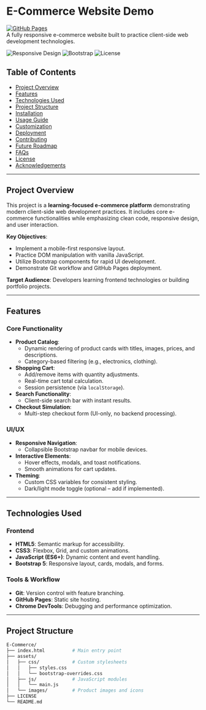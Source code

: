 # E-Commerce Website Demo

[![GitHub Pages](https://img.shields.io/badge/GitHub%20Pages-Live%20Demo-brightgreen)](https://hosamayoub.github.io/E-Commerce/)  
A fully responsive e-commerce website built to practice client-side web development technologies.

![Responsive Design](https://img.shields.io/badge/Responsive-Yes-success) ![Bootstrap](https://img.shields.io/badge/Bootstrap-5.3.2-purple) ![License](https://img.shields.io/badge/License-MIT-blue)

## Table of Contents

- [Project Overview](#project-overview)
- [Features](#features)
- [Technologies Used](#technologies-used)
- [Project Structure](#project-structure)
- [Installation](#installation)
- [Usage Guide](#usage-guide)
- [Customization](#customization)
- [Deployment](#deployment)
- [Contributing](#contributing)
- [Future Roadmap](#future-roadmap)
- [FAQs](#faqs)
- [License](#license)
- [Acknowledgements](#acknowledgements)

---

## Project Overview

This project is a **learning-focused e-commerce platform** demonstrating modern client-side web development practices. It includes core e-commerce functionalities while emphasizing clean code, responsive design, and user interaction.

**Key Objectives**:

- Implement a mobile-first responsive layout.
- Practice DOM manipulation with vanilla JavaScript.
- Utilize Bootstrap components for rapid UI development.
- Demonstrate Git workflow and GitHub Pages deployment.

**Target Audience**: Developers learning frontend technologies or building portfolio projects.

---

## Features

### Core Functionality

- **Product Catalog**:
  - Dynamic rendering of product cards with titles, images, prices, and descriptions.
  - Category-based filtering (e.g., electronics, clothing).
- **Shopping Cart**:
  - Add/remove items with quantity adjustments.
  - Real-time cart total calculation.
  - Session persistence (via `localStorage`).
- **Search Functionality**:
  - Client-side search bar with instant results.
- **Checkout Simulation**:
  - Multi-step checkout form (UI-only, no backend processing).

### UI/UX

- **Responsive Navigation**:
  - Collapsible Bootstrap navbar for mobile devices.
- **Interactive Elements**:
  - Hover effects, modals, and toast notifications.
  - Smooth animations for cart updates.
- **Theming**:
  - Custom CSS variables for consistent styling.
  - Dark/light mode toggle (optional – add if implemented).

---

## Technologies Used

### Frontend

- **HTML5**: Semantic markup for accessibility.
- **CSS3**: Flexbox, Grid, and custom animations.
- **JavaScript (ES6+)**: Dynamic content and event handling.
- **Bootstrap 5**: Responsive layout, cards, modals, and forms.

### Tools & Workflow

- **Git**: Version control with feature branching.
- **GitHub Pages**: Static site hosting.
- **Chrome DevTools**: Debugging and performance optimization.

---

## Project Structure

```bash
E-Commerce/
├── index.html          # Main entry point
├── assets/
│   ├── css/            # Custom stylesheets
│   │   ├── styles.css
│   │   └── bootstrap-overrides.css
│   ├── js/             # JavaScript modules
│   │   └── main.js
│   └── images/         # Product images and icons
├── LICENSE
└── README.md
```
